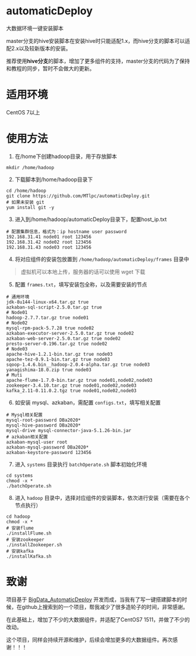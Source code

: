 # automaticDeploy
大数据环境一键安装脚本

master分支的hive安装脚本在安装hive时只能适配1.x，而hive分支的脚本可以适配2.x以及较新版本的安装。

推荐使用**hive分支**的脚本，增加了更多组件的支持，master分支的代码为了保持和教程的同步，暂时不会做大的更新。

# 适用环境
CentOS 7以上

# 使用方法
1. 在/home下创建hadoop目录，用于存放脚本

```
mkdir /home/hadoop
```

2. 下载脚本到/home/hadoop目录下

```
cd /home/hadoop
git clone https://github.com/MTlpc/automaticDeploy.git
# 如果未安装 git
yum install git -y
```

3. 进入到/home/hadoop/automaticDeploy目录下，配置host_ip.txt

```
# 配置集群信息，格式为：ip hostname user password
192.168.31.41 node01 root 123456
192.168.31.42 node02 root 123456
192.168.31.43 node03 root 123456
```

4. 将对应组件的安装包放置到 `/home/hadoop/automaticDeploy/frames` 目录中
> 虚拟机可以本地上传，服务器的话可以使用 wget 下载

5. 配置 `frames.txt`，填写安装包全称，以及需要安装的节点

```
# 通用环境
jdk-8u144-linux-x64.tar.gz true
azkaban-sql-script-2.5.0.tar.gz true
# Node01
hadoop-2.7.7.tar.gz true node01
# Node02
mysql-rpm-pack-5.7.28 true node02
azkaban-executor-server-2.5.0.tar.gz true node02
azkaban-web-server-2.5.0.tar.gz true node02
presto-server-0.196.tar.gz true node02
# Node03
apache-hive-1.2.1-bin.tar.gz true node03
apache-tez-0.9.1-bin.tar.gz true node03
sqoop-1.4.6.bin__hadoop-2.0.4-alpha.tar.gz true node03
yanagishima-18.0.zip true node03
# Muti
apache-flume-1.7.0-bin.tar.gz true node01,node02,node03
zookeeper-3.4.10.tar.gz true node01,node02,node03
kafka_2.11-0.11.0.2.tgz true node01,node02,node03
```

6. 如安装 mysql、azkaban，需配置 `configs.txt`，填写相关配置

```
# Mysql相关配置
mysql-root-password DBa2020*
mysql-hive-password DBa2020*
mysql-drive mysql-connector-java-5.1.26-bin.jar
# azkaban相关配置
azkaban-mysql-user root
azkaban-mysql-password DBa2020*
azkaban-keystore-password 123456
```

7. 进入 `systems` 目录执行 `batchOperate.sh` 脚本初始化环境

```
cd systems
chmod -x *
./batchOperate.sh
```

8. 进入 `hadoop` 目录中，选择对应组件的安装脚本，依次进行安装（需要在各个节点执行）

```
cd hadoop
chmod -x *
# 安装flume
./installFlume.sh
# 安装zookeeper
./installZookeeper.sh
# 安装kafka
./installKafka.sh
```

# 致谢

项目基于 [BigData_AutomaticDeploy](https://github.com/SwordfallYeung/BigData_AutomaticDeploy) 开发而成，当我有了写一键搭建脚本的时候，在github上搜索到的一个项目，帮我减少了很多造轮子的时间，非常感谢。

在此基础上，增加了不少的大数据组件，并适配了CentOS7 1511，并做了不少的改动。

这个项目，同样会持续开源和维护，后续会增加更多的大数据组件。再次感谢！！！